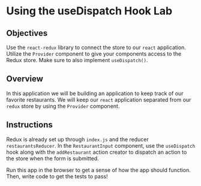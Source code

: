 # Using the useDispatch Hook Lab

## Objectives

Use the `react-redux` library to connect the store to our `react`
application. Utilize the `Provider` component to give your components access
to the Redux store. Make sure to also implement `useDispatch()`.

## Overview

In this application we will be building an application to keep track of our
favorite restaurants. We will keep our `react` application separated from our
`redux` store by using the `Provider` component.

## Instructions

Redux is already set up through `index.js` and the reducer `restaurantsReducer`.
In the `RestaurantInput` component, use the `useDispatch` hook along with the
`addRestaurant` action creator to dispatch an action to the store when the form
is submitted.

Run this app in the browser to get a sense of how the app should function. Then,
write code to get the tests to pass!
